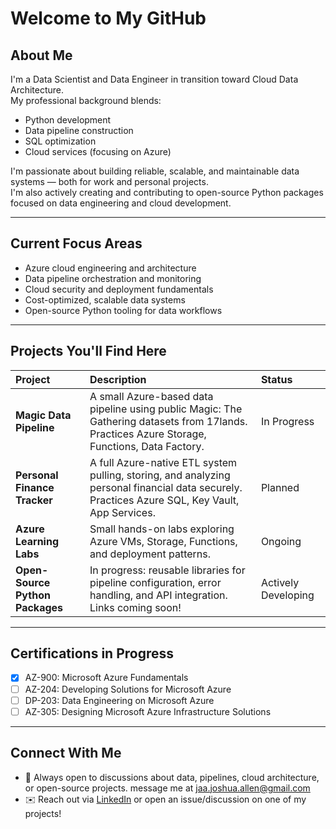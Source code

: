 #  Welcome to My GitHub

## About Me
I'm a Data Scientist and Data Engineer in transition toward Cloud Data Architecture.  
My professional background blends:
- Python development
- Data pipeline construction
- SQL optimization
- Cloud services (focusing on Azure)

I'm passionate about building reliable, scalable, and maintainable data systems — both for work and personal projects.  
I'm also actively creating and contributing to open-source Python packages focused on data engineering and cloud development.

---

## Current Focus Areas
- Azure cloud engineering and architecture
- Data pipeline orchestration and monitoring
- Cloud security and deployment fundamentals
- Cost-optimized, scalable data systems
- Open-source Python tooling for data workflows

---

## Projects You'll Find Here
| Project | Description | Status |
|:---|:---|:---|
| **Magic Data Pipeline** | A small Azure-based data pipeline using public Magic: The Gathering datasets from 17lands. Practices Azure Storage, Functions, Data Factory. |  In Progress |
| **Personal Finance Tracker** | A full Azure-native ETL system pulling, storing, and analyzing personal financial data securely. Practices Azure SQL, Key Vault, App Services. |  Planned |
| **Azure Learning Labs** | Small hands-on labs exploring Azure VMs, Storage, Functions, and deployment patterns. | Ongoing |
| **Open-Source Python Packages** | In progress: reusable libraries for pipeline configuration, error handling, and API integration. Links coming soon! | Actively Developing |

---

## Certifications in Progress
- [x] AZ-900: Microsoft Azure Fundamentals
- [ ] AZ-204: Developing Solutions for Microsoft Azure
- [ ] DP-203: Data Engineering on Microsoft Azure
- [ ] AZ-305: Designing Microsoft Azure Infrastructure Solutions

---

## Connect With Me
- 🧠 Always open to discussions about data, pipelines, cloud architecture, or open-source projects. message me at jaa.joshua.allen@gmail.com
- ✉️ Reach out via [LinkedIn](#) or open an issue/discussion on one of my projects!

